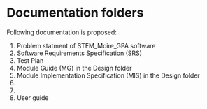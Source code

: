 # Documentation folders

Following documentation is proposed:
1) Problem statment of STEM_Moire_GPA software
2) Software Requirements Specification (SRS)
3) Test Plan
4) Module Guide (MG) in the Design folder
5) Module Implementation Specification (MIS) in the Design folder
6)
7)
8) User guide
